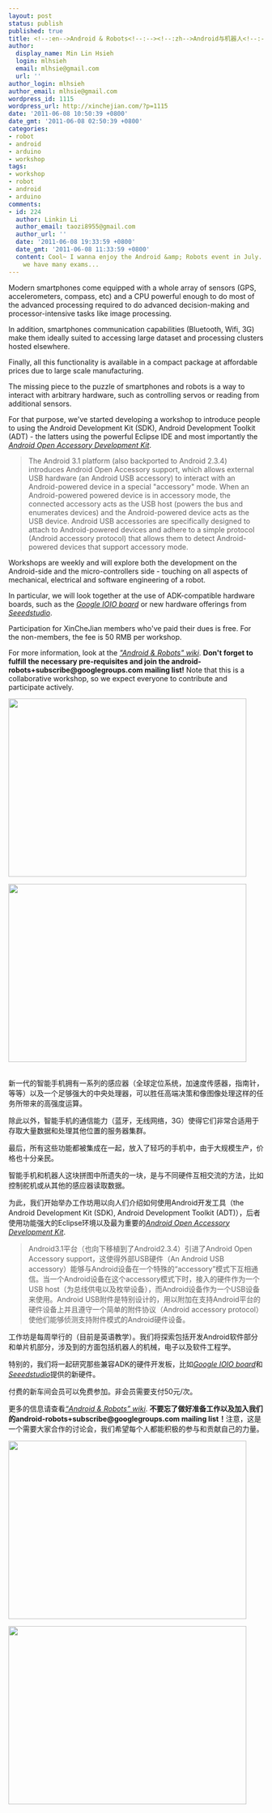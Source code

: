 ```yaml
---
layout: post
status: publish
published: true
title: <!--:en-->Android & Robots<!--:--><!--:zh-->Android与机器人<!--:-->
author:
  display_name: Min Lin Hsieh
  login: mlhsieh
  email: mlhsie@gmail.com
  url: ''
author_login: mlhsieh
author_email: mlhsie@gmail.com
wordpress_id: 1115
wordpress_url: http://xinchejian.com/?p=1115
date: '2011-06-08 10:50:39 +0800'
date_gmt: '2011-06-08 02:50:39 +0800'
categories:
- robot
- android
- arduino
- workshop
tags:
- workshop
- robot
- android
- arduino
comments:
- id: 224
  author: Linkin Li
  author_email: taozi8955@gmail.com
  author_url: ''
  date: '2011-06-08 19:33:59 +0800'
  date_gmt: '2011-06-08 11:33:59 +0800'
  content: Cool~ I wanna enjoy the Android &amp; Robots event in July. This mouth
    we have many exams...
---
```

<p><!--:en-->Modern smartphones come equipped with a whole array of sensors (GPS, accelerometers, compass, etc) and a CPU powerful enough to do most of the advanced processing required to do advanced decision-making and processor-intensive tasks like image processing.  </p>
<p>In addition, smartphones communication capabilities (Bluetooth, Wifi, 3G) make them ideally suited to accessing large dataset and processing clusters hosted elsewhere.  </p>
<p>Finally, all this functionality is available in a compact package at affordable prices due to large scale manufacturing.</p>
<p>The missing piece to the puzzle of smartphones and robots is a way to interact with arbitrary hardware, such as controlling servos or reading from additional sensors.</p>
<p>For that purpose, we've started developing a workshop to introduce people to using the Android Development Kit (SDK), Android Development Toolkit (ADT) - the latters using the powerful Eclipse IDE and most importantly the <a href="http://developer.android.com/guide/topics/usb/adk.html"><em>Android Open Accessory Development Kit</em></a>.</p>
<blockquote><p>The Android 3.1 platform (also backported to Android 2.3.4) introduces Android Open Accessory support, which allows external USB hardware (an Android USB accessory) to interact with an Android-powered device in a special "accessory" mode. When an Android-powered powered device is in accessory mode, the connected accessory acts as the USB host (powers the bus and enumerates devices) and the Android-powered device acts as the USB device. Android USB accessories are specifically designed to attach to Android-powered devices and adhere to a simple protocol (Android accessory protocol) that allows them to detect Android-powered devices that support accessory mode. </blockquote></p>
<p>Workshops are weekly and will explore both the development on the Android-side and the micro-controllers side - touching on all aspects of mechanical, electrical and software engineering of a robot. </p>
<p>In particular, we will look together at the use of ADK-compatible hardware boards, such as the <a href="http://www.sparkfun.com/products/10585"><em>Google IOIO board</em></a> or new hardware offerings from <a href="http://www.seeedstudio.com/"><em>Seeedstudio</em></a>.</p>
<p>Participation for XinCheJian members who've paid their dues is free. For the non-members, the fee is 50 RMB per workshop.</p>
<p>For more information, look at the <a href="https://github.com/xinchejian/XinCheJian-Workshops/wiki/Android-and-Robots-Workshops"><em>"Android & Robots" wiki</em></a>.  <strong>Don't forget to fulfill the necessary pre-requisites and join the android-robots+subscribe@googlegroups.com mailing list!</strong>  Note that this is a collaborative workshop, so we expect everyone to contribute and participate actively.</p>
<p><a href="http://xinchejian.com/?attachment_id=1117"><img src="http://xinchejian.com/wp-content/uploads/2011/06/IMG_20110605_143933-533x400.jpg" alt="" title="Android &amp; Robots workshop" width="470" height="352" class="alignnone size-large wp-image-1117" /></a></p></p>
<p><a href="http://xinchejian.com/?attachment_id=1119"><img src="http://xinchejian.com/wp-content/uploads/2011/06/IMG_20110605_144139-533x400.jpg" alt="" title="Android &amp; Robots workshop" width="470" height="352" class="alignnone size-large wp-image-1119" /></a></p><!--:--><!--:zh--><br />
新一代的智能手机拥有一系列的感应器（全球定位系统，加速度传感器，指南针，等等）以及一个足够强大的中央处理器，可以胜任高端决策和像图像处理这样的任务所带来的高强度运算。</p>
<p>除此以外，智能手机的通信能力（蓝牙，无线网络，3G）使得它们非常合适用于存取大量数据和处理其他位置的服务器集群。</p>
<p>最后，所有这些功能都被集成在一起，放入了轻巧的手机中，由于大规模生产，价格也十分亲民。</p>
<p>智能手机和机器人这块拼图中所遗失的一块，是与不同硬件互相交流的方法，比如控制舵机或从其他的感应器读取数据。</p>
<p>为此，我们开始举办工作坊用以向人们介绍如何使用Android开发工具（the Android Development Kit (SDK), Android Development Toolkit (ADT)），后者使用功能强大的Eclipse环境以及最为重要的<a href="http://developer.android.com/guide/topics/usb/adk.html"><em>Android Open Accessory Development Kit</em></a>.</p>
<blockquote><p>Android3.1平台（也向下移植到了Android2.3.4）引进了Android Open Accessory support，这使得外部USB硬件（An Android USB accessory）能够与Android设备在一个特殊的&ldquo;accessory&rdquo;模式下互相通信。当一个Android设备在这个accessory模式下时，接入的硬件作为一个USB host（为总线供电以及枚举设备），而Android设备作为一个USB设备来使用。Android USB附件是特别设计的，用以附加在支持Android平台的硬件设备上并且遵守一个简单的附件协议（Android accessory protocol）使他们能够侦测支持附件模式的Android硬件设备。</blockquote></p>
<p>工作坊是每周举行的（目前是英语教学）。我们将探索包括开发Android软件部分和单片机部分，涉及到的方面包括机器人的机械，电子以及软件工程学。</p>
<p>特别的，我们将一起研究那些兼容ADK的硬件开发板，比如<a href="http://www.sparkfun.com/products/10585"><em>Google IOIO board</em></a>和<a href="http://www.seeedstudio.com/"><em>Seeedstudio</em></a>提供的新硬件。</p>
<p>付费的新车间会员可以免费参加。非会员需要支付50元/次。</p>
<p>更多的信息请查看<a href="https://github.com/xinchejian/XinCheJian-Workshops/wiki/Android-and-Robots-Workshops"><em>&ldquo;Android & Robots&rdquo; wiki</em></a>. <strong>不要忘了做好准备工作以及加入我们的android-robots+subscribe@googlegroups.com mailing list！</strong>注意，这是一个需要大家合作的讨论会，我们希望每个人都能积极的参与和贡献自己的力量。</p>
<p><a href="http://xinchejian.com/?attachment_id=1117"><img src="http://xinchejian.com/wp-content/uploads/2011/06/IMG_20110605_143933-533x400.jpg" alt="" title="Android &amp; Robots workshop" width="470" height="352" class="alignnone size-large wp-image-1117" /></a></p></p>
<p><a href="http://xinchejian.com/?attachment_id=1119"><img src="http://xinchejian.com/wp-content/uploads/2011/06/IMG_20110605_144139-533x400.jpg" alt="" title="Android &amp; Robots workshop" width="470" height="352" class="alignnone size-large wp-image-1119" /></a></p><!--:--></p>

